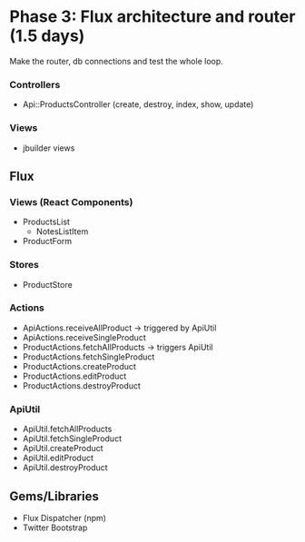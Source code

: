# Phase 3: Flux architecture and router (1.5 days)

Make the router, db connections and test the whole loop.

### Controllers
* Api::ProductsController (create, destroy, index, show, update)

### Views
* jbuilder views

## Flux
### Views (React Components)
* ProductsList
  - NotesListItem
* ProductForm

### Stores
* ProductStore

### Actions
* ApiActions.receiveAllProduct -> triggered by ApiUtil
* ApiActions.receiveSingleProduct
* ProductActions.fetchAllProducts -> triggers ApiUtil
* ProductActions.fetchSingleProduct
* ProductActions.createProduct
* ProductActions.editProduct
* ProductActions.destroyProduct

### ApiUtil
* ApiUtil.fetchAllProducts
* ApiUtil.fetchSingleProduct
* ApiUtil.createProduct
* ApiUtil.editProduct
* ApiUtil.destroyProduct

## Gems/Libraries
* Flux Dispatcher (npm)
* Twitter Bootstrap
